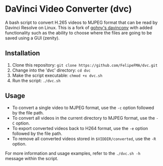 # DaVinci Video Converter (dvc)

A bash script to convert H.265 videos to MJPEG format that can be read by Davinci Resolve on Linux. This is a fork of [gohny's davinconv](https://github.com/gohny/davinconv) with added functionality such as the ability to choose where the files are going to be saved using a GUI (zenity).

## Installation
1. Clone this repository: `git clone https://github.com/FelipeFMA/dvc.git`
2. Change into the 'dvc' directory: `cd dvc`
3. Make the script executable: `chmod +x dvc.sh`
4. Run the script: `./dvc.sh`

## Usage
- To convert a single video to MJPEG format, use the `-c` option followed by the file path.
- To convert all videos in the current directory to MJPEG format, use the `-C` option.
- To export converted videos back to H264 format, use the `-e` option followed by the file path.
- To remove all converted videos stored in `$VIDDIR/converted`, use the `-R` option.

For more information and usage examples, refer to the `./dvc.sh -h` message within the script.

